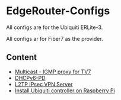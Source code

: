 # EdgeRouter-Configs

All configs are for the Ubiquiti ERLite-3.

All configs ar for Fiber7 as the provider.

## Content
* [Multicast - IGMP proxy for TV7](multicast_-_igmp_proxy.md)
* [DHCPv6-PD](dhcpv6-pd.md)
* [L2TP IPsec VPN Server](l2tp_ipsec_vpn_server.md)
* [Install Ubiquiti controller on Raspberry Pi](ubnt_controller_on_raspi.md)
